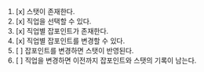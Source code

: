 1. [x] 스탯이 존재한다.
2. [x] 직업을 선택할 수 있다.
3. [x] 직업별 잡포인트가 존재한다.
4. [x] 직업별 잡포인트를 변경할 수 있다.
5. [ ] 잡포인트를 변경하면 스탯이 반영된다.
6. [ ] 직업을 변경하면 이전까지 잡포인트와 스탯의 기록이 남는다.
